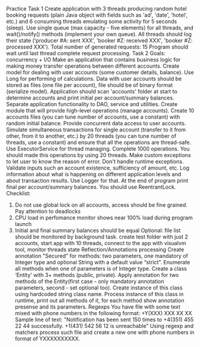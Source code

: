 Practice
Task 1
Create application with 3 threads producing random hotel booking requests (plain Java object with fields such as 'ad', 'date', 'hotel', etc.) and 6 consuming threads emulating some activity for 5 seconds (sleep).
Use single queue (max capacity - five elements) for all threads, and wait()/notify() methods (implement your own queue).
All threads should log their state ('producer #A: sent XXX', 'booker #Z: received XXX', 'booker #Z: processed XXX').
Total number of generated requests: 15
Program should wait until last thread complete request processing.
Task 2
Goals: concurrency + I/O
Make an application that contains business logic for making money transfer operations between different accounts. Create model for dealing with user accounts (some customer details, balance). Use Long for performing of calculations.
Data with user accounts should be stored as files (one file per account), file should be of binary format (serialize model). Application should scan 'accounts' folder at start to determine accounts and print initial per account/summary balances.
Separate application functionality to DAO, service and utilities. Create module that will provide high-level operations (manage accounts).
Create 10 accounts files (you can tune number of accounts, use a constant) with random initial balance.
Provide concurrent data access to user accounts. Simulate simultaneous transactions for single account (transfer to it from other, from it to another, etc.) by 20 threads (you can tune number of threads, use a constant) and ensure that all the operations are thread-safe.
Use ExecutorService for thread managing. Complete 1000 operations. You should made this operations by using 20 threads.
Make custom exceptions to let user to know the reason of error. Don't handle runtime exceptions.
Validate inputs such an account existence, sufficiency of amount, etc. Log information about what is happening on different application levels and about transaction results. Use Logger for that. At the end of program print final per account/summary balances.
You should use ReentrantLock.
Checklist:
1) Do not use global lock on all accounts, access should be fine grained. Pay attention to deadlocks
2) CPU load in perfomance monitor shows near 100% load during program launch
2) Initial and final summary balances should be equal
Optional: file list should be monitored by background task. create test folder with just 2 accounts, start app with 10 threads, connect to the app with visualvm tool, monitor threads state
Reflection/Annotations processing
Create annotation "Secured" for methods: two parameters, one mandatory of Integer type and optional String with a default value “strict”. Enumerate all methods when one of parameters is of Integer type. Create a class ‘Entity’ with 3+ methods (public, private). Apply annotation for two methods of the Entity(first case - only mandatory annotation parameters, second - set optional too). Create instance of this class using hardcoded string class name. Process instance of this class in runtime, print out all methods of it, for each method show annotation presense and its parameters.
Regexps
You have file with some text mixed with phone numbers in the following format: +Y(XXX) XXX XX XX Sample line of text: "Notification has been sent 150 times to +4(351) 455 22 44 successfully. +1(431) 542 56 12 is unreachable" Using regexp and matchers process such file and create a new one with phone numbers in format of YXXXXXXXXXX.
